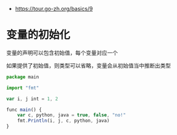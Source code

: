 - https://tour.go-zh.org/basics/9
# 变量的初始化

变量的声明可以包含初始值，每个变量对应一个

如果提供了初始值，则类型可以省略，变量会从初始值当中推断出类型

```js
package main

import "fmt"

var i, j int = 1, 2

func main() {
	var c, python, java = true, false, "no!"
	fmt.Println(i, j, c, python, java)
}

```
